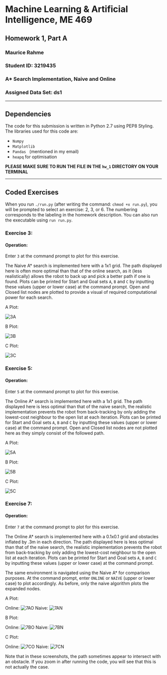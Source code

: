 # Machine Learning & Artificial Intelligence, ME 469
## Homework 1, Part A
### Maurice Rahme
### Student ID: 3219435

### A* Search Implementation, Naive and Online
### Assigned Data Set: ds1

****
## Dependencies
The code for this submission is written in Python 2.7 using PEP8 Styling. 
The libraries used for this code are:
* ```Numpy ```
* ```Matplotlib ```
* ```Pandas ``` (mentioned in my email)
* ```heapq``` for optimisation

**PLEASE MAKE SURE TO RUN THE FILE IN THE ```hw_1``` DIRECTORY ON YOUR TERMINAL**
****
## Coded Exercises
When you run ``` ./run.py ``` (after writing the command: ``` chmod +x run.py ```), you will be prompted to select an exercise: 2, 3, or 6. The numbering corresponds to the labeling in the homework description. You can also run the executable using ``` run run.py ```.

### Exercise 3:
#### Operation:
Enter ```3``` at the command prompt to plot for this exercise.

The Naive A* search is implemented here with a 1x1 grid. The path displayed here is often more optimal than that of the online search, as it (less realistically) allows the robot to back up and pick a better path if one is found. Plots can be printed for Start and Goal sets ```A```, ```B``` and ```C``` by inputting these values (upper or lower case) at the command prompt. Open and Closed list nodes are plotted to provide a visual of required computational power for each search. 

A Plot:

![3A](media/3A.png)

B Plot:

![3B](media/3B.png)

C Plot:

![3C](media/3C.png)

### Exercise 5:
#### Operation:
Enter ```5``` at the command prompt to plot for this exercise.

The Online A* search is implemented here with a 1x1 grid. The path displayed here is less optimal than that of the naive search, the realistic implementation prevents the robot from back-tracking by only adding the lowest-cost neighbour to the open list at each iteration. Plots can be printed for Start and Goal sets ```A```, ```B``` and ```C``` by inputting these values (upper or lower case) at the command prompt. Open and Closed list nodes are not plotted here as they simply consist of the followed path. 

A Plot:

![5A](media/5A.png)

B Plot:

![5B](media/5B.png)

C Plot:

![5C](media/5C.png)


### Exercise 7: 
#### Operation:
Enter ```7``` at the command prompt to plot for this exercise.

The Online A* search is implemented here with a 0.1x0.1 grid and obstacles inflated by .3m in each direction. The path displayed here is less optimal than that of the naive search, the realistic implementation prevents the robot from back-tracking by only adding the lowest-cost neighbour to the open list at each iteration. Plots can be printed for Start and Goal sets ```A```, ```B``` and ```C``` by inputting these values (upper or lower case) at the command prompt.

The same environment is navigated using the Naive A* for comparison purposes. At the command prompt, enter ```ONLINE``` or ```NAIVE``` (upper or lower case) to plot accordingly. As before, only the naive algorithm plots the expanded nodes.  

A Plot:

Online:
![7AO](media/7AOnline.png)
Naive:
![7AN](media/7ANaive.png)

B Plot:

Online:
![7BO](media/7BOnline.png)
Naive:
![7BN](media/7BNaive.png)

C Plot:

Online:
![7CO](media/7COnline.png)
Naive:
![7CN](media/7CNaive.png)

Note that in these screenshots, the path sometimes appear to intersect with an obstacle. If you zoom in after running the code, you will see that this is not actually the case. 